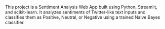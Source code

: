 This project is a Sentiment Analysis Web App built using Python, Streamlit, and scikit-learn. It analyzes sentiments of Twitter-like text inputs and classifies them as Positive, Neutral, or Negative using a trained Naive Bayes classifier.
